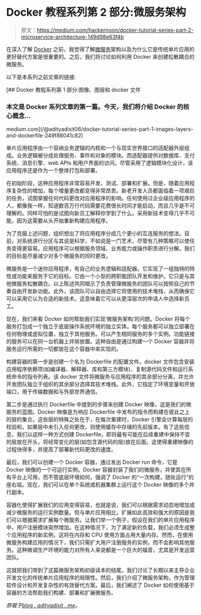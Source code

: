 # Docker 教程系列第 2 部分:微服务架构

> 原文：<https://medium.com/hackernoon/docker-tutorial-series-part-2-microservice-architecture-149d98e63f4b>

在深入了解 [Docker](https://hackernoon.com/tagged/docker) 之前，我觉得了解[微服务](https://hackernoon.com/tagged/microservice)架构以及为什么它是传统单片应用的更好替代方案是很重要的。之后，我们将讨论如何利用 Docker 来创建松散耦合的微服务。

以下是本系列之前文章的链接:

 [## Docker 教程系列第 1 部分:图像、图层和 docker 文件

### 本文是 Docker 系列文章的第一篇。今天，我们将介绍 Docker 的核心概念…

medium.com](/@adityadixit06/docker-tutorial-series-part-1-images-layers-and-dockerfile-249f88041c82) 

单片应用程序由一个容纳业务逻辑的内核和一个与现实世界接口的适配器外层组成。业务逻辑被分成处理服务、事件和对象的模块。而适配器提供对数据库、支付系统、消息引擎、web APIs 和用户界面的访问。尽管采用了逻辑模块化设计，该应用程序还是作为一个整体打包和部署。

在初始阶段，这种应用程序非常容易开发、测试、部署和扩展。但是，随着应用程序复杂性的增加，每个增量更改都变得非常昂贵。新老开发人员都面临着一项艰巨的任务，试图掌握任何代码更改对应用程序的影响。任何使用过企业级应用程序的人，都像我一样，知道数百万行代码需要花费很长时间才能启动，而且几乎是不可理解的。同样可怕的是试图向新员工解释你学到了什么。采用新技术变得几乎不可能，因为这需要从头开始重新构建应用程序。

为了克服上述问题，组织想出了将应用程序分成几个更小的互连服务的想法。目前，对系统进行分区与其说是科学，不如说是一门艺术，尽管有几种策略可以使任务变得更容易。应用程序可以根据服务领域、业务能力或操作职责进行分解。我们的目标是尽量减少对多个微服务的同时更改。

微服务是一个迷你应用程序，有自己的业务逻辑和适配器。它实现了一组独特的特性或功能来服务于它的目标。它由一个小型的跨职能团队开发和维护。它只是与其他微服务松散耦合。以上陈述共同暗示了负责管理微服务的团队可以按照自己的节奏自由开发新功能。此外，该团队可以自由选择它将使用的技术堆栈，从而确保它可以采用它认为合适的新技术。这意味着它可以从更深层次的申请人中选择新员工。

现在，我们来看 Docker 如何帮助我们实现‘微服务架构’的问题。Docker 将每个服务打包成一个独立于底层操作系统环境的独立实体。每个服务都可以独立部署在任何物理或虚拟位置，独立于其他服务。可以产生相同服务的多个实例。功能链接的服务可以在同一台机器上并排放置。这种自由是通过构建一个 Docker 容器并将服务运行所需的一切都放在这个容器中来实现的。

构建容器的第一步是创建一个名为 Dockerfile 的配置文件。docker 文件包含安装应用程序依赖项(如编译器、解释器、库和第三方模块)、复制源代码文件和运行系统命令的指令列表。该 docker 文件将微服务与应用程序的其余部分分离，并允许开发团队独立于组织的其余部分选择其技术堆栈。此外，它指定了环境变量和开放端口，用于传输数据和与外部世界通信。

第二步是通过执行 Dockerfile 中提到的步骤来创建 Docker 映像，这是我们的微服务的蓝图。Docker 映像是为响应 Dockerfile 中发布的指令而构建在彼此之上的层的集合。这些层的特殊之处在于，在每次重建时，Docker 引擎会计算每层的校验和，如果层中未引入任何更改，则使用缓存中存储的先前版本。有了这些信息，我们以这样一种方式创建 Dockerfile，即将最有可能在后续重建中保持不变的层放在开头，将经常变化的层(如包含源代码的层)放在后面。这使得重建映像的过程快得多，并提高了部署新代码更改的速度。

最后，我们可以创建一个 Docker 容器，通过发出 Docker run 命令，它是 Docker 映像的一个可运行实例。Docker 容器封装了我们的微服务，并使其在所有平台上可用，而不管底层环境如何，强调了 Docker 的“一次构建，随处运行”的座右铭。现在，我们可以在单个系统或机器集群上运行这个 Docker 映像的多个并行副本。

容器化使得扩展我们的应用变得容易，也就是说，我们可以根据需求动态地增加或减少微服务的运行实例数量。但与单片应用相比，扩展如此高效和强大的原因是我们可以根据需求扩展每个微服务。让我们举一个例子，假设在我们的单片应用程序中，用户注册模块突然增加。在这种情况下，为了满足新的负载，我们必须生成整个应用程序的新实例，这将在内存和 CPU 使用方面占用大量内存。然而，在使用微服务构建应用的情况下，我们只需扩大用户注册服务的实例，而不会影响其他服务。这种微调生产环境的能力对所有人来说都是一个巨大的福音，尤其是开发运营团队。

这就把我们带到了这篇微服务架构初级读本的结尾。我们讨论了长期以来主导企业开发文化的传统单片应用程序的局限性。然后，我们介绍了微服务架构，作为管理软件设计和开发复杂性的有效替代方案。最后，我们阐述了 Docker 如何使用基于容器的方法帮助我们构建、部署和扩展微服务。

*原载于*[*blog . adityadixit . me*](http://blog.adityadixit.me/docker-tutorial-series-part-2.html)*。*